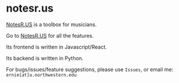 # notesr.us
[NotesR.US](https://notesr.us/) is a toolbox for musicians.

Go to [NotesR.US](https://notesr.us/) for all the features.

Its frontend is written in Javascript/React.

Its backend is written in Python.

For bugs/issues/feature suggestions, please use `Issues`, or email me: `ernie[𝑎t]u.northwestern.edu`
